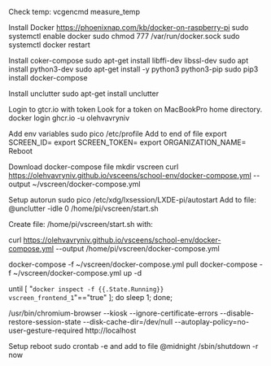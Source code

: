 Check temp:
vcgencmd measure_temp

Install Docker
https://phoenixnap.com/kb/docker-on-raspberry-pi
sudo systemctl enable docker
sudo chmod 777 /var/run/docker.sock
sudo systemctl docker restart

Install coker-compose
sudo apt-get install libffi-dev libssl-dev
sudo apt install python3-dev
sudo apt-get install -y python3 python3-pip
sudo pip3 install docker-compose

Install unclutter
sudo apt-get install unclutter

Login to gtcr.io with token
Look for a token on MacBookPro home directory.
docker login ghcr.io -u olehvavryniv

Add env variables
sudo pico /etc/profile
Add to end of file
export SCREEN_ID=
export SCREEN_TOKEN=
export ORGANIZATION_NAME=
Reboot

Download docker-compose file
mkdir vscreen
curl https://olehvavryniv.github.io/vsceens/school-env/docker-compose.yml --output ~/vscreen/docker-compose.yml

Setup autorun
sudo pico /etc/xdg/lxsession/LXDE-pi/autostart
Add to file:
@unclutter -idle 0
/home/pi/vscreen/start.sh


Create file:
/home/pi/vscreen/start.sh
with:

curl https://olehvavryniv.github.io/vsceens/school-env/docker-compose.yml --output /home/pi/vscreen/docker-compose.yml

docker-compose -f ~/vscreen/docker-compose.yml pull
docker-compose -f ~/vscreen/docker-compose.yml up -d

until [ "`docker inspect -f {{.State.Running}} vscreen_frontend_1`"=="true" ]; do
    sleep 1;
done;

/usr/bin/chromium-browser --kiosk --ignore-certificate-errors --disable-restore-session-state --disk-cache-dir=/dev/null --autoplay-policy=no-user-gesture-required http://localhost



Setup reboot
sudo crontab -e
and add to file
@midnight /sbin/shutdown -r now